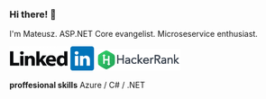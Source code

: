 ### Hi there! 👋

I'm Mateusz. ASP.NET Core evangelist. Microseservice enthusiast.
 
[<img src="img/linkedin-logo.jpg" width="150">](https://www.linkedin.com/in/mateusz-franke-bb8aa4101/) [<img src="img/hacker-rank-logo.webp" width="150">](https://www.hackerrank.com/mateuszfranke)

<b>proffesional skills</b>
Azure / C# / .NET 
